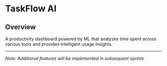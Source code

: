 ﻿# TaskFlow AI

## Overview
A productivity dashboard powered by ML that analyzes time spent across various tools and provides intelligent usage insights.

---
*Note: Additional features will be implemented in subsequent sprints*

